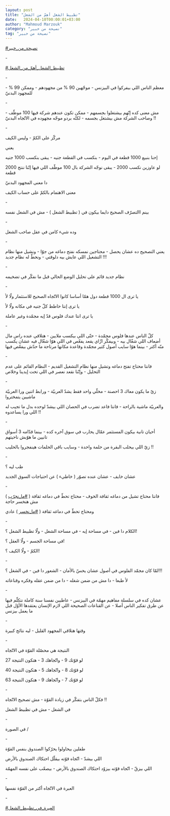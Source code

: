 ```yaml
---
layout: post
title: "تظبيط الشغل أهمّ من الشغل"
date:   2024-04-10T00:00:01+03:00
author: "Mahmoud Marzouk"
category: "نصيحة من خبير"
tag: "نصيحة من خبير"
---
```



[<u>\#نصيحة\_من\_خبير</u>](https://www.facebook.com/hashtag/%D9%86%D8%B5%D9%8A%D8%AD%D8%A9_%D9%85%D9%86_%D8%AE%D8%A8%D9%8A%D8%B1?__eep__=6&__cft__%5b0%5d=AZUq7yMbBXPNsQMU78TDZy8YJK3QFcesfwwyjy7c2fxV9wQdwJY5dvJXPHt48tnQ2DFxhKMSyKy6NHxZRw3JPQMLy3GQlnw62tQ-vHMJhpQwhptRxn5GTWHgnRqPmCDbg8soS4r4f460GeSB8q9KNtHa01mO2lXw0IvpmWOU8wczMHj64rSfgcVBuPfuBWD_7iM&__tn__=*NK-R)

\-

[<u>\#تظبيط\_الشغل\_أهمّ\_من\_الشغل</u>](https://www.facebook.com/hashtag/%D8%AA%D8%B8%D8%A8%D9%8A%D8%B7_%D8%A7%D9%84%D8%B4%D8%BA%D9%84_%D8%A3%D9%87%D9%85%D9%91_%D9%85%D9%86_%D8%A7%D9%84%D8%B4%D8%BA%D9%84?__eep__=6&__cft__%5b0%5d=AZUq7yMbBXPNsQMU78TDZy8YJK3QFcesfwwyjy7c2fxV9wQdwJY5dvJXPHt48tnQ2DFxhKMSyKy6NHxZRw3JPQMLy3GQlnw62tQ-vHMJhpQwhptRxn5GTWHgnRqPmCDbg8soS4r4f460GeSB8q9KNtHa01mO2lXw0IvpmWOU8wczMHj64rSfgcVBuPfuBWD_7iM&__tn__=*NK-R)

\-

معظم الناس اللي بيفركوا في البيزنس - موجّهين 90 % من
مجهودهم - وممكن 99 % - للمجهود البدنيّ

\-

مش معنى كده إنّهم بيشتغلوا بجسمهم - ممكن تكون عندهم شركة
فيها 100 موظّف - وصاحب الشركة مش بيشتغل بجسمه - لكنّه بردو موجّه مجهوده في
الاتّجاه البدنيّ !!

\-

مركّز على الكمّ - وليس الكيف

يعني

إحنا بنبيع 1000 قطعة في اليوم - بنكسب في القطعة جنيه -
يبقى بنكسب 1000 جنيه

لو عاوزين نكسب 2000 - يبقى نوجّه الشركة بال 100 موظّف اللي
فيها إنّنا ننتج 2000 قطعة

دا معنى المجهود البدنيّ

معنى الاهتمام بالكمّ على حساب الكيف

\-

بينم االتصرّف الصحيح دايما بيكون في ( تظبيط الشغل ) - مش
في الشغل نفسه

\-

وده شيء كامن في عقل صاحب الشغل

\-

يعني التصحيح ده عشان يحصل - محتاجين نمسكه نفتح دماغه من
جوّا - ونشيل منها نظام التشغيل اللي عايش بيه دلوقتي - ونحطّ له نظام
جديد !!!

\-

نظام جديد قائم على تحليل الوضع الحالي قبل ما نفكّر في
تضخيمه

\-

يا ترى ال 1000 قطعة دول همّا أساسا كانوا الاتّجاه الصحيح
للاستثمار ولّا لأ

يا ترى إنتا حاطط كلّ جنيه في مكانه ولّا لأ

يا ترى انتا عندك فلوس قدّ إيه مجمّدة وغير عاملة

\-

كلّ الناس عندها فلوس مجمّدة - حتّى اللي بيكسب ملايين -
هتلاقي عنده راس مال أضعاف اللي شغّال بيه - وبيفكّر ازّاي يقعد يفعّص في اللي
هوّا شغّال فيه عشان يكسب منّه أكتر - بينما هوّا سايب أصول كتير مجمّدة وقاعدة
مكانها مرتاحة ما حدّش بيفعّص فيها

\-

فانتا محتاج تفتح دماغه وتشيل منها نظام التشغيل القديم -
النظام القائم على عدم التحليل - وإنّنا نقعد نعصر في اللي تحت إيدينا
وخلاص

\-

زيّ ما يكون معاك 3 احصنة - مخلّي واحد فقط يشدّ العربيّة -
ورابط اتنين ورا العربيّة ماشيين يتمختروا

والعربيّة ماشية بالراحة - فانتا فاعد تضرب في الحصان اللي
بيشدّ لوحده بدل ما تجيب له اللي ورا يساعدوه !!

\-

أحيان تانية بيكون المستثمر عمّال يحارب في سوق آخره كده -
بينما قدّامه 3 أسواق تانيين ما هوّبش ناحيتهم

زيّ اللي بيحلب البقرة من حلمة واحدة - وسايب باقي الحلمات
هينفجروا بالحليب !!

\-

طب ليه ؟

عشان خايف - عشان عنده تصوّر ( خاطيء ) عن احتياجات السوق
الجديد

\-

فانتا محتاج تشيل من دماغه ثقافة الخوف - محتاج تحطّ في
دماغه ثقافة (
[<u>\#ما\_نجرّب</u>](https://www.facebook.com/hashtag/%D9%85%D8%A7_%D9%86%D8%AC%D8%B1%D9%91%D8%A8?__eep__=6&__cft__%5b0%5d=AZUq7yMbBXPNsQMU78TDZy8YJK3QFcesfwwyjy7c2fxV9wQdwJY5dvJXPHt48tnQ2DFxhKMSyKy6NHxZRw3JPQMLy3GQlnw62tQ-vHMJhpQwhptRxn5GTWHgnRqPmCDbg8soS4r4f460GeSB8q9KNtHa01mO2lXw0IvpmWOU8wczMHj64rSfgcVBuPfuBWD_7iM&__tn__=*NK-R)
) مش هنخسر حاجة

ومحتاج تحطّ في دماغه ثقافة (
[<u>\#ما\_نخسر</u>](https://www.facebook.com/hashtag/%D9%85%D8%A7_%D9%86%D8%AE%D8%B3%D8%B1?__eep__=6&__cft__%5b0%5d=AZUq7yMbBXPNsQMU78TDZy8YJK3QFcesfwwyjy7c2fxV9wQdwJY5dvJXPHt48tnQ2DFxhKMSyKy6NHxZRw3JPQMLy3GQlnw62tQ-vHMJhpQwhptRxn5GTWHgnRqPmCDbg8soS4r4f460GeSB8q9KNtHa01mO2lXw0IvpmWOU8wczMHj64rSfgcVBuPfuBWD_7iM&__tn__=*NK-R)
) عادي

\-

الكلام دا فين - في مساحة إيه - في مساحة الشغل - ولّا
تظبيط الشغل ؟!

في مساحة الجسم - ولّا العقل ؟!

الكمّ - ولّا الكيف ؟!

\-

لمّا كان مجمّد الفلوس في أصول عشان يحسّ بالأمان - الشعور دا
فين - في الشغل ؟!!!

لأ طبعا - دا مش من ضمن شغله - دا من ضمن عقله وفكره
وقناعاته

\-

عشان كده في سلسلة مفاهيم مهمّة في البيزنس - عاطيين نفسنا
سنة كاملة نتكلّم فيها عن طرق تفكير الناس أصلا - عن القناعات الصحيحة اللي
لازم الإنسان يعتقدها الأوّل قبل ما يعمل بيزنس

\-

وقتها هتلاقي المجهود القليل - ليه نتائج كبيرة

\-

النتيجة هي محصّلة القوّة في الاتّجاه

لو قوّتك 9 - واتّجاهك 3 - هتكون النتيجة 27

لو قوّتك 8 - واتّجاهك 5 - هتكون النتيجة 40

لو قوّتك 7 - واتّجاهك 9 - هتكون النتيجة 63

\-

فكلّ الناس بتفكّر في زيادة القوّة - مش تصحيح الاتّجاه
!!

في الشغل - مش في تظبيط الشغل

\-

في الصورة /

\-

طفلين بيحاولوا يحرّكوا الصندوق بنفس القوّة

اللي بيشدّ - اتّجاه قوّته بيقلّل احتكاك الصندوق
بالأرض

اللي بيزقّ - اتّجاه قوّته بيزوّد احتكاك الصندوق بالأرض -
بيصعّب على نفسه المهمّة

\-

العبرة في الاتّجاه أكتر من القوّة نفسها

\-

[<u>\#العبرة\_في\_تظبيط\_الشغل</u>](https://www.facebook.com/hashtag/%D8%A7%D9%84%D8%B9%D8%A8%D8%B1%D8%A9_%D9%81%D9%8A_%D8%AA%D8%B8%D8%A8%D9%8A%D8%B7_%D8%A7%D9%84%D8%B4%D8%BA%D9%84?__eep__=6&__cft__%5b0%5d=AZUq7yMbBXPNsQMU78TDZy8YJK3QFcesfwwyjy7c2fxV9wQdwJY5dvJXPHt48tnQ2DFxhKMSyKy6NHxZRw3JPQMLy3GQlnw62tQ-vHMJhpQwhptRxn5GTWHgnRqPmCDbg8soS4r4f460GeSB8q9KNtHa01mO2lXw0IvpmWOU8wczMHj64rSfgcVBuPfuBWD_7iM&__tn__=*NK-R)
